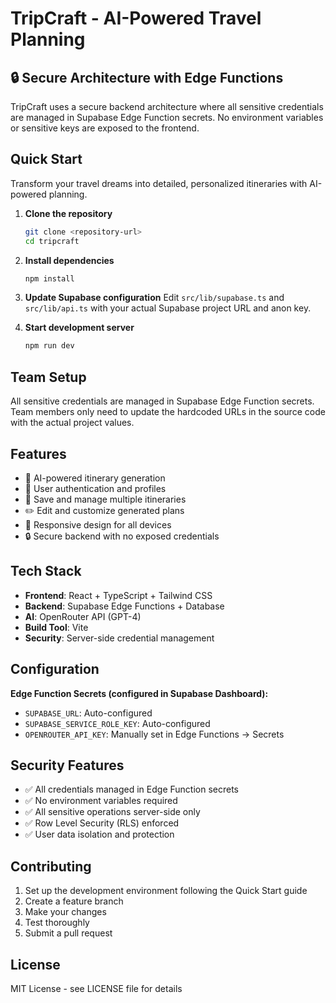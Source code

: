 # TripCraft - AI-Powered Travel Planning

## 🔒 Secure Architecture with Edge Functions

TripCraft uses a secure backend architecture where all sensitive credentials are managed in Supabase Edge Function secrets. No environment variables or sensitive keys are exposed to the frontend.

## Quick Start

Transform your travel dreams into detailed, personalized itineraries with AI-powered planning.

1. **Clone the repository**
   ```bash
   git clone <repository-url>
   cd tripcraft
   ```

2. **Install dependencies**
   ```bash
   npm install
   ```

3. **Update Supabase configuration**
   Edit `src/lib/supabase.ts` and `src/lib/api.ts` with your actual Supabase project URL and anon key.

4. **Start development server**
   ```bash
   npm run dev
   ```

## Team Setup

All sensitive credentials are managed in Supabase Edge Function secrets. Team members only need to update the hardcoded URLs in the source code with the actual project values.

## Features

- 🤖 AI-powered itinerary generation
- 👤 User authentication and profiles
- 💾 Save and manage multiple itineraries
- ✏️ Edit and customize generated plans
- 📱 Responsive design for all devices
- 🔒 Secure backend with no exposed credentials

## Tech Stack

- **Frontend**: React + TypeScript + Tailwind CSS
- **Backend**: Supabase Edge Functions + Database
- **AI**: OpenRouter API (GPT-4)
- **Build Tool**: Vite
- **Security**: Server-side credential management

## Configuration

**Edge Function Secrets (configured in Supabase Dashboard):**
- `SUPABASE_URL`: Auto-configured
- `SUPABASE_SERVICE_ROLE_KEY`: Auto-configured  
- `OPENROUTER_API_KEY`: Manually set in Edge Functions → Secrets

## Security Features

- ✅ All credentials managed in Edge Function secrets
- ✅ No environment variables required
- ✅ All sensitive operations server-side only
- ✅ Row Level Security (RLS) enforced
- ✅ User data isolation and protection

## Contributing

1. Set up the development environment following the Quick Start guide
2. Create a feature branch
3. Make your changes
4. Test thoroughly
5. Submit a pull request

## License

MIT License - see LICENSE file for details